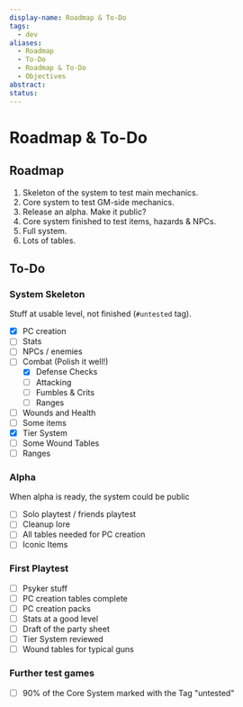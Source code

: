 ```yaml
---
display-name: Roadmap & To-Do
tags:
  - dev
aliases:
  - Roadmap
  - To-Do
  - Roadmap & To-Do
  - Objectives
abstract: 
status:
---
```


# Roadmap & To-Do
## Roadmap
1. Skeleton of the system to test main mechanics.
2. Core system to test GM-side mechanics.
3. Release an alpha. Make it public?
4. Core system finished to test items, hazards & NPCs.
5. Full system.
6. Lots of tables.
## To-Do
### System Skeleton
Stuff at usable level, not finished (`#untested` tag).
- [x] PC creation
- [ ] Stats
- [ ] NPCs / enemies
- [ ] Combat (Polish it well!)
	- [x] Defense Checks
	- [ ] Attacking
	- [ ] Fumbles & Crits
	- [ ] Ranges
- [ ] Wounds and Health
- [ ] Some items
- [x] Tier System
- [ ] Some Wound Tables
- [ ] Ranges
### Alpha
When alpha is ready, the system could be public
- [ ] Solo playtest / friends playtest
- [ ] Cleanup lore
- [ ] All tables needed for PC creation
- [ ] Iconic Items
### First Playtest
- [ ] Psyker stuff
- [ ] PC creation tables complete
- [ ] PC creation packs
- [ ] Stats at a good level
- [ ] Draft of the party sheet
- [ ] Tier System reviewed
- [ ] Wound tables for typical guns

### Further test games
- [ ] 90% of the Core System marked with the Tag "untested"